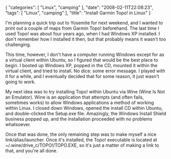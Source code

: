 {
    "categories": [
        "Linux", 
        "camping"
    ], 
    "date": "2008-02-11T22:08:23", 
    "tags": [
        "Linux", 
        "camping"
    ], 
    "title": "Install Garmin Topo! in Linux"
}

I'm planning a quick trip out to Yosemite for next weekend, and I wanted to print out a couple of maps from Garmin Topo! beforehand. The last time I used Topo! was about four years ago, when I had Windows XP installed. I don't remember how I installed it then, but that probably means it wasn't too challenging. 

This time, however, I don't have a computer running Windows except for as a virtual client within Ubuntu, so I figured that would be the best place to begin. I booted up Windows XP, popped in the CD, mounted it within the virtual client, and tried to install. No dice: some error message. I played with it for a while, and I eventually decided that for some reason, it just wasn't going to work. 

My next idea was to try installing Topo! within Ubuntu via Wine (Wine Is Not an Emulator). Wine is an application that attempts (and often fails, sometimes works) to allow Windows applications a method of working within Linux. I closed down Windows, opened the install CD within Ubuntu, and double-clicked the Setup.exe file. Amazingly, the Windows Install Shield business popped up, and the installation proceeded with no problems whatsoever.

Once that was done, the only remaining step was to make myself a nice link/alias/launcher. Once it's installed, the Topo! executable is located at ~/.wine/drive_c/TOPO!/TOPO.EXE, so it's just a matter of making a link to that, and you're all done.<!--break-->